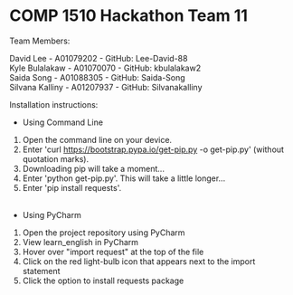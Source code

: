 # COMP 1510 Hackathon Team 11
Team Members:

David Lee - A01079202 - GitHub: Lee-David-88<br>
Kyle Bulalakaw - A01070070 - GitHub: kbulalakaw2 <br>
Saida Song - A01088305 - GitHub: Saida-Song <br>
Silvana Kalliny - A01207937 - GitHub: Silvanakalliny

Installation instructions:
- Using Command Line
1. Open the command line on your device.
2. Enter 'curl https://bootstrap.pypa.io/get-pip.py -o get-pip.py' (without quotation marks).
3. Downloading pip will take a moment...
4. Enter 'python get-pip.py'. This will take a little longer... 
5. Enter 'pip install requests'.
<br><br>
- Using PyCharm
1. Open the project repository using PyCharm
2. View learn_english in PyCharm
3. Hover over "import request" at the top of the file
4. Click on the red light-bulb icon that appears next to the import statement
5. Click the option to install requests package